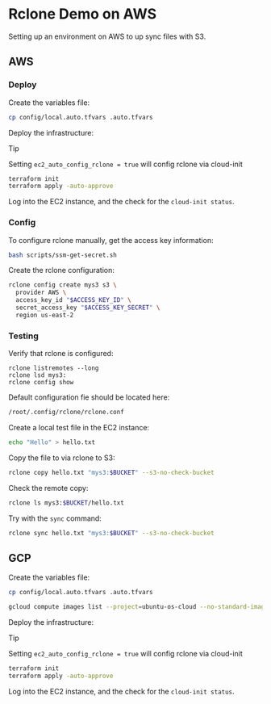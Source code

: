 # Rclone Demo on AWS

Setting up an environment on AWS to up sync files with S3.

## AWS

### Deploy

Create the variables file:

```sh
cp config/local.auto.tfvars .auto.tfvars
```

Deploy the infrastructure:

> [!TIP]
> Setting `ec2_auto_config_rclone = true` will config rclone via cloud-init

```sh
terraform init
terraform apply -auto-approve
```

Log into the EC2 instance, and the check for the `cloud-init status`.

### Config

To configure rclone manually, get the access key information:

```sh
bash scripts/ssm-get-secret.sh
```

Create the rclone configuration:

```sh
rclone config create mys3 s3 \
  provider AWS \
  access_key_id "$ACCESS_KEY_ID" \
  secret_access_key "$ACCESS_KEY_SECRET" \
  region us-east-2
```

### Testing

Verify that rclone is configured:

```
rclone listremotes --long
rclone lsd mys3:
rclone config show
```

Default configuration fie should be located here:

```sh
/root/.config/rclone/rclone.conf
```

Create a local test file in the EC2 instance:

```sh
echo "Hello" > hello.txt
```

Copy the file to via rclone to S3:

```sh
rclone copy hello.txt "mys3:$BUCKET" --s3-no-check-bucket
```

Check the remote copy:

```sh
rclone ls mys3:$BUCKET/hello.txt
```

Try with the `sync` command:

```sh
rclone sync hello.txt "mys3:$BUCKET" --s3-no-check-bucket
```

## GCP

Create the variables file:

```sh
cp config/local.auto.tfvars .auto.tfvars
```

```sh
gcloud compute images list --project=ubuntu-os-cloud --no-standard-images --filter="name~'2404'"
```


Deploy the infrastructure:

> [!TIP]
> Setting `ec2_auto_config_rclone = true` will config rclone via cloud-init

```sh
terraform init
terraform apply -auto-approve
```

Log into the EC2 instance, and the check for the `cloud-init status`.
